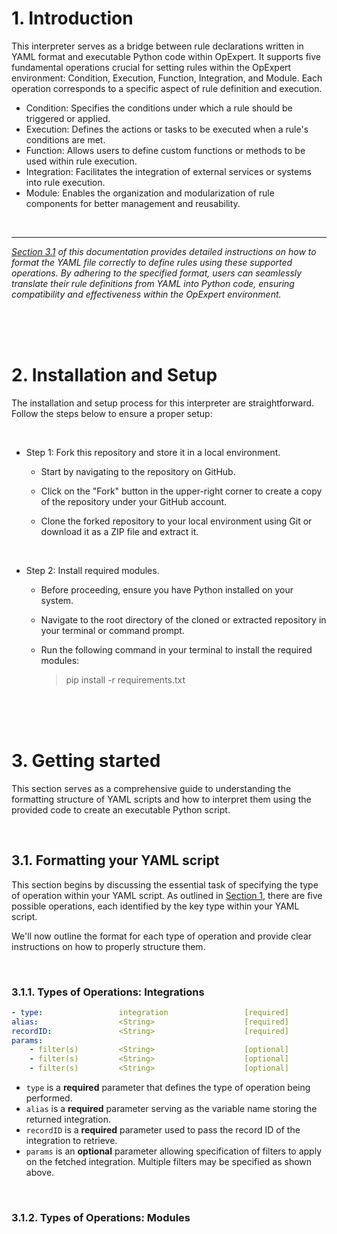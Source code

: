 # 1. Introduction
This interpreter serves as a bridge between rule declarations written in YAML format and executable Python code within OpExpert. It supports five fundamental operations crucial for setting rules within the OpExpert environment: Condition, Execution, Function, Integration, and Module. Each operation corresponds to a specific aspect of rule definition and execution.

- Condition: Specifies the conditions under which a rule should be triggered or applied.
- Execution: Defines the actions or tasks to be executed when a rule's conditions are met.
- Function: Allows users to define custom functions or methods to be used within rule execution.
- Integration: Facilitates the integration of external services or systems into rule execution.
- Module: Enables the organization and modularization of rule components for better management and reusability.

<br>

***
*[Section 3.1](#31-formatting-your-yaml-script) of this documentation provides detailed instructions on how to format the YAML file correctly to define rules using these supported operations. By adhering to the specified format, users can seamlessly translate their rule definitions from YAML into Python code, ensuring compatibility and effectiveness within the OpExpert environment.*

<br>
<br>
<br>

# 2. Installation and Setup
The installation and setup process for this interpreter are straightforward. Follow the steps below to ensure a proper setup:

<br>

- Step 1: Fork this repository and store it in a local environment.
    
    - Start by navigating to the repository on GitHub.

    - Click on the "Fork" button in the upper-right corner to create a copy of the repository under your GitHub account.
    
    - Clone the forked repository to your local environment using Git or download it as a ZIP file and extract it.

<br>

- Step 2: Install required modules.

    - Before proceeding, ensure you have Python installed on your system.
    - Navigate to the root directory of the cloned or extracted repository in your terminal or command prompt.
    - Run the following command in your terminal to install the required modules:
    
        > pip install -r requirements.txt

<br>
<br>
<br>

# 3. Getting started

This section serves as a comprehensive guide to understanding the formatting structure of YAML scripts and how to interpret them using the provided code to create an executable Python script.

<br>

## 3.1. Formatting your YAML script

This section begins by discussing the essential task of specifying the type of operation within your YAML script. As outlined in [Section 1](#1-introduction), there are five possible operations, each identified by the key type within your YAML script.

We'll now outline the format for each type of operation and provide clear instructions on how to properly structure them.

<br>

### 3.1.1. Types of Operations: Integrations

```yaml
- type:                 integration                 [required]
alias:                  <String>                    [required]
recordID:               <String>                    [required]
params:
    - filter(s)         <String>                    [optional]
    - filter(s)         <String>                    [optional]
    - filter(s)         <String>                    [optional]
```

- `type` is a **required** parameter that defines the type of operation being performed.
- `alias` is a **required** parameter serving as the variable name storing the returned integration.
- `recordID` is a **required** parameter used to pass the record ID of the integration to retrieve.
- `params` is an **optional** parameter allowing specification of filters to apply on the fetched integration. Multiple filters may be specified as shown above.

<br>

### 3.1.2. Types of Operations: Modules